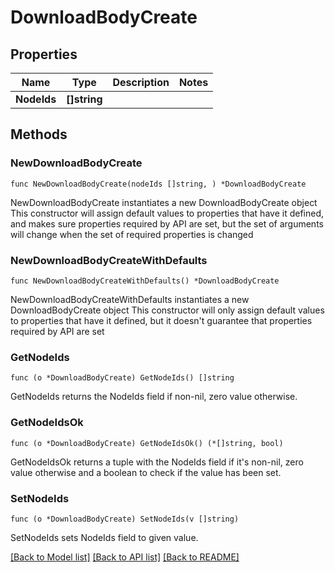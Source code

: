 # DownloadBodyCreate

## Properties

Name | Type | Description | Notes
------------ | ------------- | ------------- | -------------
**NodeIds** | **[]string** |  | 

## Methods

### NewDownloadBodyCreate

`func NewDownloadBodyCreate(nodeIds []string, ) *DownloadBodyCreate`

NewDownloadBodyCreate instantiates a new DownloadBodyCreate object
This constructor will assign default values to properties that have it defined,
and makes sure properties required by API are set, but the set of arguments
will change when the set of required properties is changed

### NewDownloadBodyCreateWithDefaults

`func NewDownloadBodyCreateWithDefaults() *DownloadBodyCreate`

NewDownloadBodyCreateWithDefaults instantiates a new DownloadBodyCreate object
This constructor will only assign default values to properties that have it defined,
but it doesn't guarantee that properties required by API are set

### GetNodeIds

`func (o *DownloadBodyCreate) GetNodeIds() []string`

GetNodeIds returns the NodeIds field if non-nil, zero value otherwise.

### GetNodeIdsOk

`func (o *DownloadBodyCreate) GetNodeIdsOk() (*[]string, bool)`

GetNodeIdsOk returns a tuple with the NodeIds field if it's non-nil, zero value otherwise
and a boolean to check if the value has been set.

### SetNodeIds

`func (o *DownloadBodyCreate) SetNodeIds(v []string)`

SetNodeIds sets NodeIds field to given value.



[[Back to Model list]](../README.md#documentation-for-models) [[Back to API list]](../README.md#documentation-for-api-endpoints) [[Back to README]](../README.md)


